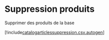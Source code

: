 # Suppression produits

Supprimer des produits de la base


[!include[catalogarticlessuppression.csv.autogen](catalogarticlessuppression.csv.autogen.md)]

<!-- [!include[catalogarticlessuppression.raw.autogen](catalogarticlessuppression.raw.autogen.md)]--> 

<!-- [!include[catalogarticlessuppression.xml.autogen](catalogarticlessuppression.xml.autogen.md)]--> 

